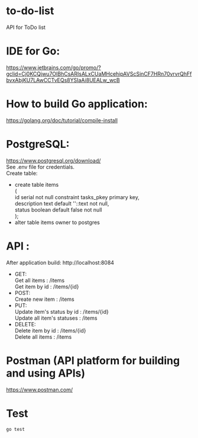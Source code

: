 # to-do-list
API for ToDo list <br />

# IDE for Go:
https://www.jetbrains.com/go/promo/?gclid=Cj0KCQjwu7OIBhCsARIsALxCUaMHcehipAVScSinCF7HRn70vrvrQhFfbvxAbjKU7LAwCCTvEQs8YSIaAi8UEALw_wcB

# How to build Go application:
https://golang.org/doc/tutorial/compile-install <br />

# PostgreSQL:
https://www.postgresql.org/download/ <br />
See .env file for credentials. <br />
Create table: <br />
- create table items<br />
( <br />
    id serial not null constraint tasks_pkey primary key, <br />
    description text    default ''::text not null, <br />
    status      boolean default false    not null <br />
); <br />
- alter table items owner to postgres

# API :
After application build:
    http://localhost:8084
 - GET: <br />
    Get all items : /items <br />
    Get item by id : /items/{id} <br />
 - POST: <br />
    Create new item : /items <br />
 - PUT: <br />
    Update item's status by id : /items/{id} <br />
    Update all item's statuses : /items <br />
 - DELETE: <br />
    Delete item by id : /items/{id} <br />
    Delete all items : /items
 
# Postman (API platform for building and using APIs)
https://www.postman.com/

# Test
    go test
